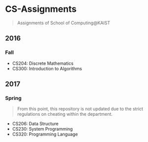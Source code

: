 # CS-Assignments
> Assignments of School of Computing@KAIST

## 2016
### Fall
- CS204: Discrete Mathematics
- CS300: Introduction to Algorithms

## 2017
### Spring
> From this point, this repository is not updated due to the strict regulations on cheating within the department.

- CS206: Data Structure
- CS230: System Programming
- CS320: Programming Language
